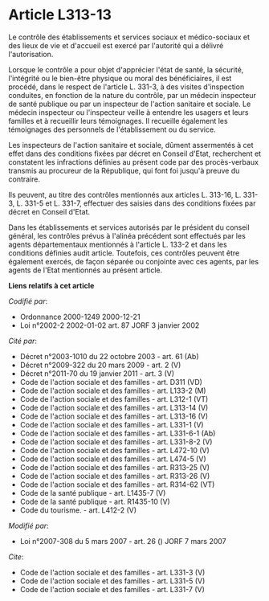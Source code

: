 # Article L313-13

Le contrôle des établissements et services sociaux et médico-sociaux et des lieux de vie et d'accueil est exercé par
l'autorité qui a délivré l'autorisation. 

Lorsque le contrôle a pour objet d'apprécier l'état de santé, la sécurité, l'intégrité ou le bien-être physique ou moral des
bénéficiaires, il est procédé, dans le respect de l'article L. 331-3, à des visites d'inspection conduites, en fonction de la
nature du contrôle, par un médecin inspecteur de santé publique ou par un inspecteur de l'action sanitaire et sociale. Le
médecin inspecteur ou l'inspecteur veille à entendre les usagers et leurs familles et à recueillir leurs témoignages. Il
recueille également les témoignages des personnels de l'établissement ou du service. 

Les inspecteurs de l'action sanitaire et sociale, dûment assermentés à cet effet dans des conditions fixées par décret en
Conseil d'Etat, recherchent et constatent les infractions définies au présent code par des procès-verbaux transmis au
procureur de la République, qui font foi jusqu'à preuve du contraire. 

Ils peuvent, au titre des contrôles mentionnés aux articles L. 313-16, L. 331-3, L. 331-5 et L. 331-7, effectuer des saisies
dans des conditions fixées par décret en Conseil d'Etat. 

Dans les établissements et services autorisés par le président du conseil général, les contrôles prévus à l'alinéa précédent
sont effectués par les agents départementaux mentionnés à l'article L. 133-2 et dans les conditions définies audit article.
Toutefois, ces contrôles peuvent être également exercés, de façon séparée ou conjointe avec ces agents, par les agents de
l'Etat mentionnés au présent article.

**Liens relatifs à cet article**

_Codifié par_:

  - Ordonnance 2000-1249 2000-12-21
  - Loi n°2002-2 2002-01-02 art. 87 JORF 3 janvier 2002

_Cité par_:

  - Décret n°2003-1010 du 22 octobre 2003 - art. 61 (Ab)
  - Décret n°2009-322 du 20 mars 2009 - art. 2 (V)
  - Décret n°2011-70 du 19 janvier 2011 - art. 3 (V)
  - Code de l'action sociale et des familles - art. D311 (VD)
  - Code de l'action sociale et des familles - art. L133-2 (M)
  - Code de l'action sociale et des familles - art. L312-1 (VT)
  - Code de l'action sociale et des familles - art. L313-14 (V)
  - Code de l'action sociale et des familles - art. L313-16 (V)
  - Code de l'action sociale et des familles - art. L331-1 (V)
  - Code de l'action sociale et des familles - art. L331-6-1 (Ab)
  - Code de l'action sociale et des familles - art. L331-8-2 (V)
  - Code de l'action sociale et des familles - art. L472-10 (V)
  - Code de l'action sociale et des familles - art. L474-5 (V)
  - Code de l'action sociale et des familles - art. R313-25 (V)
  - Code de l'action sociale et des familles - art. R313-26 (V)
  - Code de l'action sociale et des familles - art. R314-62 (VT)
  - Code de la santé publique - art. L1435-7 (V)
  - Code de la santé publique - art. R1435-10 (V)
  - Code du tourisme. - art. L412-2 (V)

_Modifié par_:

  - Loi n°2007-308 du 5 mars 2007 - art. 26 () JORF 7 mars 2007

_Cite_:

  - Code de l'action sociale et des familles - art. L331-3 (V)
  - Code de l'action sociale et des familles - art. L331-5 (V)
  - Code de l'action sociale et des familles - art. L331-7 (V)
